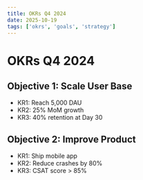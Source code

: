 ```yaml
---
title: OKRs Q4 2024
date: 2025-10-19
tags: ['okrs', 'goals', 'strategy']
---
```


# OKRs Q4 2024

## Objective 1: Scale User Base
- KR1: Reach 5,000 DAU
- KR2: 25% MoM growth
- KR3: 40% retention at Day 30

## Objective 2: Improve Product
- KR1: Ship mobile app
- KR2: Reduce crashes by 80%
- KR3: CSAT score > 85%